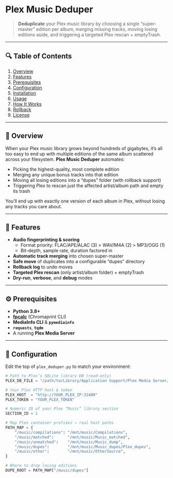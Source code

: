 # Plex Music Deduper

> **Deduplicate** your Plex music library by choosing a single “super-master” edition per album, merging missing tracks, moving losing editions aside, and triggering a targeted Plex rescan + emptyTrash.

---

## 🔍 Table of Contents

1. [Overview](#overview)  
2. [Features](#features)  
3. [Prerequisites](#prerequisites)  
4. [Configuration](#configuration)  
5. [Installation](#installation)  
6. [Usage](#usage)  
7. [How It Works](#how-it-works)  
8. [Rollback](#rollback)  
9. [License](#license)  

---

## 📖 Overview

When your Plex music library grows beyond hundreds of gigabytes, it’s all too easy to end up with multiple editions of the same album scattered across your filesystem. **Plex Music Deduper** automates:

- Picking the highest-quality, most complete edition  
- Merging any unique bonus tracks into that edition  
- Moving all losing editions into a “dupes” folder (with rollback support)  
- Triggering Plex to rescan just the affected artist/album path and empty its trash  

You’ll end up with exactly one version of each album in Plex, without losing any tracks you care about.

---

## 🚀 Features

- **Audio fingerprinting & scoring**  
  - Format priority: FLAC/APE/ALAC (3) > WAV/M4A (2) > MP3/OGG (1)  
  - Bit-depth, sample rate, duration factored in  
- **Automatic track merging** into chosen super-master  
- **Safe move** of duplicates into a configurable “dupes” directory  
- **Rollback log** to undo moves  
- **Targeted Plex rescan** (only artist/album folder) + emptyTrash  
- **Dry-run**, **verbose**, and **debug** modes  

---

## ⚙️ Prerequisites

- **Python 3.8+**  
- **[fpcalc](https://acoustid.org/chromaprint)** (Chromaprint CLI)  
- **MediaInfo CLI** & **`pymediainfo`**  
- **`requests`**, **`tqdm`**  
- A running **Plex Media Server**

---

## 🔧 Configuration

Edit the top of `plex_deduper.py` to match your environment:

```python
# Path to Plex’s SQLite library DB (read-only)
PLEX_DB_FILE = "/path/to/Library/Application Support/Plex Media Server/Plug-in Support/Databases/com.plexapp.plugins.library.db"

# Your Plex HTTP host & token
PLEX_HOST  = "http://YOUR_PLEX_IP:32400"
PLEX_TOKEN = "YOUR_PLEX_TOKEN"

# Numeric ID of your Plex “Music” library section
SECTION_ID = 1

# Map Plex container prefixes → real host paths
PATH_MAP = {
    "/music/compilations": "/mnt/music/Compilations",
    "/music/matched":      "/mnt/music/Music_matched",
    "/music/unmatched":    "/mnt/music/Music_dump",
    "/music/dupes":        "/mnt/music/Music_dupes/Plex_dupes",
    "/music/other":        "/mnt/music/OtherSource",
}

# Where to drop losing editions
DUPE_ROOT = PATH_MAP["/music/dupes"]
